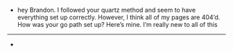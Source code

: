 * hey Brandon. I followed your quartz method and seem to have everything set up correctly. However, I think all of my pages are 404’d. How was your go path set up? Here’s mine. I’m really new to all of this

---

* 
